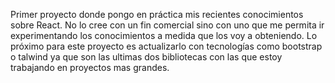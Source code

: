 Primer proyecto donde pongo en práctica mis recientes conocimientos sobre React. 
No lo cree con un fin comercial sino con uno que me permita ir experimentando los conocimientos a medida que los voy a obteniendo. Lo próximo para este proyecto es actualizarlo con tecnologías como bootstrap o talwind ya que son las ultimas dos bibliotecas con las que estoy trabajando en proyectos mas grandes. 

